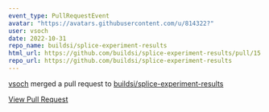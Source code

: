 ```yaml
---
event_type: PullRequestEvent
avatar: "https://avatars.githubusercontent.com/u/814322?"
user: vsoch
date: 2022-10-31
repo_name: buildsi/splice-experiment-results
html_url: https://github.com/buildsi/splice-experiment-results/pull/15
repo_url: https://github.com/buildsi/splice-experiment-results
---
```


<a href='https://github.com/vsoch' target='_blank'>vsoch</a> merged a pull request to <a href='https://github.com/buildsi/splice-experiment-results' target='_blank'>buildsi/splice-experiment-results</a>

<a href='https://github.com/buildsi/splice-experiment-results/pull/15' target='_blank'>View Pull Request</a>